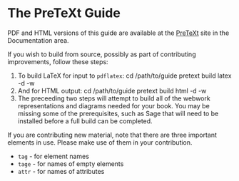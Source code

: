 # The PreTeXt Guide

PDF and HTML versions of this guide are available at the [PreTeXt](https://pretextbook.org) site in the Documentation area.

If you wish to build from source, possibly as part of contributing improvements, follow these steps:

1.  To build LaTeX for input to `pdflatex`:
    cd /path/to/guide
    pretext build latex -d -w
1.  And for HTML output:
    cd /path/to/guide
    pretext build html -d -w
1.  The preceeding two steps will attempt to build all of the webwork representations and diagrams needed for your book. You may be missing some of the prerequisites, such as Sage that will need to be installed before a full build can be completed.

If you are contributing new material, note that there are three important elements in use. Please make use of them in your contribution.

-   `tag` - for element names
-   `tage` - for names of empty elements
-   `attr` - for names of attributes
